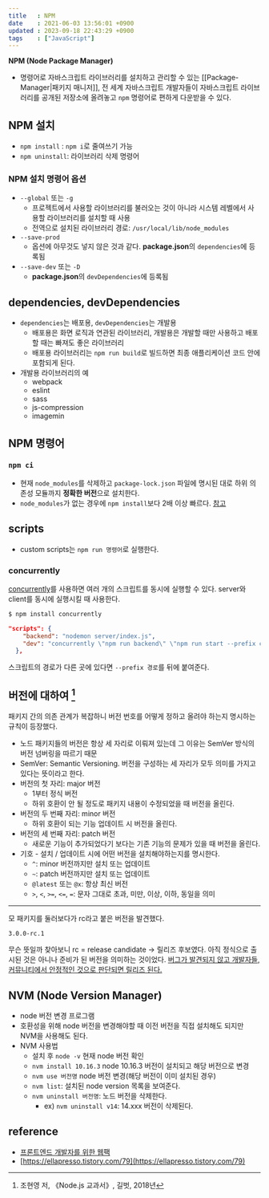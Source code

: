 ```yaml
---
title   : NPM
date    : 2021-06-03 13:56:01 +0900
updated : 2023-09-18 22:43:29 +0900
tags    : ["JavaScript"] 
---
```

**NPM (Node Package Manager)**  

- 명령어로 자바스크립트 라이브러리를 설치하고 관리할 수 있는 [[Package-Manager|패키지 매니저]], 전 세계 자바스크립트 개발자들이 자바스크립트 라이브러리를 공개된 저장소에 올려놓고 `npm` 명령어로 편하게 다운받을 수 있다. 

## NPM 설치 
- `npm install`  : `npm i`로 줄여쓰기 가능
- `npm uninstall`: 라이브러리 삭제 명령어 
  
### NPM 설치 명령어 옵션 
- `--global` 또는 `-g`
  - 프로젝트에서 사용할 라이브러리를 불러오는 것이 아니라 시스템 레벨에서 사용할 라이브러리를 설치할 때 사용 
  - 전역으로 설치된 라이브러리 경로: `/usr/local/lib/node_modules`
- `--save-prod`
  - 옵션에 아무것도 넣지 않은 것과 같다. **package.json**의 `dependencies`에 등록됨 
- `--save-dev` 또는 `-D` 
  - **package.json**의 `devDependencies`에 등록됨

## dependencies, devDependencies 
- `dependencies`는 배포용, `devDependencies`는 개발용  
  - 배포용은 화면 로직과 연관된 라이브러리, 개발용은 개발할 때만 사용하고 배포할 때는 빠져도 좋은 라이브러리
  - 배포용 라이브러리는 `npm run build`로 빌드하면 최종 애플리케이션 코드 안에 포함되게 된다. 
- 개발용 라이브러리의 예
  - webpack
  - eslint
  - sass
  - js-compression 
  - imagemin 

## NPM 명령어
### `npm ci`

- 현재 `node_modules`를 삭제하고 `package-lock.json` 파일에 명시된 대로 하위 의존성 모듈까지 **정확한 버전**으로 설치한다. 
- `node_modules`가 없는 경우에 `npm install`보다 2배 이상 빠르다. [참고](https://blog.npmjs.org/post/171139955345/v570.html)

## scripts
- custom scripts는 `npm run 명령어`로 실행한다.  

### concurrently
[concurrently](https://github.com/open-cli-tools/concurrently)를 사용하면 여러 개의 스크립트를 동시에 실행할 수 있다. server와 client를 동시에 실행시킬 때 사용한다.  
```bash
$ npm install concurrently
```
```json
"scripts": {
    "backend": "nodemon server/index.js",
    "dev": "concurrently \"npm run backend\" \"npm run start --prefix client \""
  },
```
스크립트의 경로가 다른 곳에 있다면 `--prefix 경로`를 뒤에 붙여준다.
  
## 버전에 대하여 [^1]
패키지 간의 의존 관계가 복잡하니 버전 번호를 어떻게 정하고 올려야 하는지 명시하는 규칙이 등장했다.
- 노드 패키지들의 버전은 항상 세 자리로 이뤄져 있는데 그 이유는 SemVer 방식의 버전 넘버링을 따르기 때문
- SemVer: Semantic Versioning. 버전을 구성하는 세 자리가 모두 의미를 가지고 있다는 뜻이라고 한다.
- 버전의 첫 자리: major 버전
	- 1부터 정식 버전
	- 하위 호환이 안 될 정도로 패키지 내용이 수정되었을 때 버전을 올린다.
- 버전의 두 번째 자리: minor 버전
	- 하위 호환이 되는 기능 업데이트 시 버전을 올린다.
- 버전의 세 번째 자리: patch 버전
	- 새로운 기능이 추가되었다기 보다는 기존 기능의 문제가 있을 때 버전을 올린다.
- 기호 - 설치 / 업데이트 시에 어떤 버전을 설치해야하는지를 명시한다.
	- `^`: minor 버전까지만 설치 또는 업데이트
	- `~`: patch 버전까지만 설치 또는 업데이트
	- `@latest` 또는 `@x`: 항상 최신 버전
	- `>`, `<`, `>=`, `<=`, `=`: 문자 그대로 초과, 미만, 이상, 이하, 동일을 의미

---

모 패키지를 둘러보다가 rc라고 붙은 버전을 발견했다.

`3.0.0-rc.1`

무슨 뜻일까 찾아보니 rc = release candidate -> 릴리즈 후보였다.
아직 정식으로 출시된 것은 아니나 준비가 된 버전을 의미하는 것이었다. [버그가 발견되지 않고 개발자들, 커뮤니티에서 안정적인 것으로 판단되면 릴리즈 된다.](https://stackoverflow.com/questions/41307500/what-does-the-rc-in-a-npm-package-version-structure)


## NVM (Node Version Manager)  
- node 버전 변경 프로그램 
- 호환성을 위해 node 버전을 변경해야할 때 이전 버전을 직접 설치해도 되지만 NVM을 사용해도 된다.  
- NVM 사용법
  - 설치 후 `node -v` 현재 node 버전 확인
  - `nvm install 10.16.3` node 10.16.3 버전이 설치되고 해당 버전으로 변경 
  - `nvm use 버전명` node 버전 변경(해당 버전이 이미 설치된 경우)  
  - `nvm list`: 설치된 node version 목록을 보여준다.
  - `nvm uninstall 버전명`: 노드 버전을 삭제한다.
	  - ex) `nvm uninstall v14`: 14.xxx 버전이 삭제된다.

## reference 
- [프론트엔드 개발자를 위한 웹팩](https://inf.run/hVZe)
- [https://ellapresso.tistory.com/79](https://ellapresso.tistory.com/79)

[^1]: 조현영 저, 《Node.js 교과서》, 길벗, 2018년

